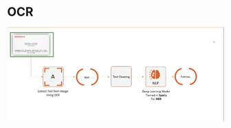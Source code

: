 # OCR
![11](https://github.com/andysingal/OCR/blob/main/images/Screenshot%202023-08-28%20at%201.23.31%20PM.png)
